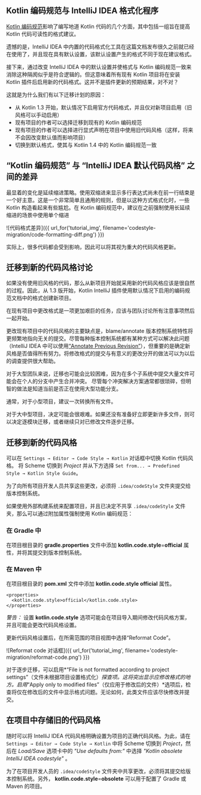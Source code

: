 [//]: # (title: 代码风格迁移指南)

## Kotlin 编码规范与 IntelliJ IDEA 格式化程序

[Kotlin 编码规范](https://www.kotlincn.net/docs/reference/coding-conventions.html)影响了编写地道 Kotlin 代码的几个方面，其中包括一组旨在提高 Kotlin 代码可读性的格式建议。

遗憾的是，IntelliJ IDEA 中内置的代码格式化工具在这篇文档发布很久之前就已经在使用了，并且现在具有默认设置，该默认设置产生的格式不同于现在建议格式。

接下来，通过改变 IntelliJ IDEA 中的默认设置并使格式与 Kotlin 编码规范一致来消除这种隔阂似乎是符合逻辑的。但这意味着所有现有 Kotlin 项目将在安装 Kotlin 插件后启用新的代码格式。这并不是插件更新的预期结果，对不对？

这就是为什么我们有以下迁移计划的原因：

* 从 Kotlin 1.3 开始，默认情况下启用官方代码格式，并且仅对新项目启用（旧风格可以手动启用）
* 现有项目的作者可以选择迁移到现有的 Kotlin 编码规范
* 现有项目的作者可以选择进行显式声明在项目中使用旧代码风格（这样，将来不会因改变默认值而影响项目）
* 切换到默认格式，使其与 Kotlin 1.4 中的 Kotlin 编码规范一致

## “Kotlin 编码规范” 与 “IntelliJ IDEA 默认代码风格” 之间的差异

最显着的变化是延续缩进策略。使用双缩进来显示多行表达式尚未在前一行结束是一个好主意。这是一个非常简单且通用的规则，但是以这种方式格式化时，一些 Kotlin 构造看起来有些尴尬。在 Kotlin 编码规范中，建议在之前强制使用长延续缩进的场景中使用单个缩进

![代码格式差异]({{ url_for('tutorial_img', filename='codestyle-migration/code-formatting-diff.png') }})

实际上，很多代码都会受到影响，因此可以将其视为重大的代码风格更新。

## 迁移到新的代码风格讨论

如果没有使用旧风格的代码，那么从新项目开始就采用新的代码风格应该是很自然的过程。因此，从 1.3 版开始，Kotlin IntelliJ 插件使用默认情况下启用的编码规范文档中的格式创建新项目。

在现有项目中更改格式是一项更加艰巨的任务，应该与团队讨论所有注意事项然后一起开始。

更改现有项目中的代码风格的主要缺点是，blame/annotate 版本控制系统特性将更频繁地指向无关的提交。尽管每种版本控制系统都有某种方式可以解决此问题（IntelliJ IDEA 中可以使用[“Annotate Previous Revision”](https://www.jetbrains.com/help/idea/investigate-changes.html)），但重要的是确定新风格是否值得所有努力。将修改格式的提交与有意义的更改分开的做法可以为以后的调查提供很大帮助。

对于大型团队来说，迁移也可能会比较困难，因为在多个子系统中提交大量文件可能会在个人的分支中产生合并冲突。 尽管每个冲突解决方案通常都很琐碎，但明智的做法是知道当前是否正在使用大型功能分支。

通常，对于小型项目，建议一次转换所有文件。

对于大中型项目，决定可能会很艰难。如果还没有准备好立即更新许多文件，则可以决定逐模块迁移，或者继续只对已修改文件逐步迁移。

## 迁移到新的代码风格

可以在 `Settings → Editor → Code Style → Kotlin` 对话框中切换 Kotlin 代码风格。
将 Scheme 切换到 *Project* 并从下方选择 `Set from... → Predefined Style → Kotlin Style Guide`。

为了向所有项目开发人员共享这些更改，必须将 `.idea/codeStyle` 文件夹提交给版本控制系统。

如果使用外部构建系统来配置项目，并且已决定不共享 `.idea/codeStyle` 文件夹，那么可以通过附加属性强制使用 Kotlin 编码规范：

### 在 Gradle 中
在项目根目录的 **gradle.properties** 文件中添加 **kotlin.code.style**=**official** 属性，并将其提交到版本控制系统。

### 在 Maven 中
在项目根目录的 **pom.xml** 文件中添加 **kotlin.code.style official** 属性。



```
<properties>
  <kotlin.code.style>official</kotlin.code.style>
</properties>
```



_警告：_ 设置 **kotlin.code.style** 选项可能会在项目导入期间修改代码风格方案，并且可能会更改代码风格设置。

更新代码风格设置后，在所需范围的项目视图中选择“Reformat Code”。

![Reformat code 对话框]({{ url_for('tutorial_img', filename='codestyle-migration/reformat-code.png') }})


对于逐步迁移，可以启用*“File is not formatted according to project settings”（文件未根据项目设置格式化）*探查项。这将突出显示应修改格式的地方。启用*“Apply only to modified files”（仅应用于修改后的文件）*选项后，检查将仅在修改后的文件中显示格式问题。无论如何，此类文件应该尽快修改并提交。

## 在项目中存储旧的代码风格

随时可以将 IntelliJ IDEA 代码风格明确设置为项目的正确代码风格。为此，请在 `Settings → Editor → Code Style → Kotlin` 中将 Scheme 切换到 *Project*，然后在 *Load/Save* 选项卡中的 *"Use defaults from:"* 中选择 *"Kotlin obsolete IntelliJ IDEA codestyle"* 。

为了在项目开发人员的 `.idea/codeStyle` 文件夹中共享更改，必须将其提交给版本控制系统。另外， **kotlin.code.style**=**obsolete** 可以用于配置了 Gradle 或 Maven 的项目。
